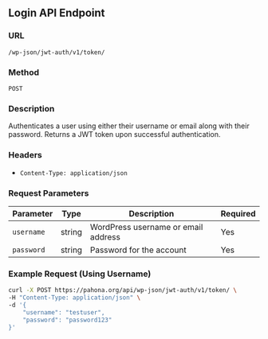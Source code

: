 ## Login API Endpoint

### URL
`/wp-json/jwt-auth/v1/token/`

### Method
`POST`

### Description
Authenticates a user using either their username or email along with their password. Returns a JWT token upon successful authentication.

### Headers
- `Content-Type: application/json`

### Request Parameters

| Parameter  | Type   | Description                        | Required |
|------------|--------|------------------------------------|----------|
| `username` | string | WordPress username or email address | Yes      |
| `password` | string | Password for the account            | Yes      |

### Example Request (Using Username)
```bash
curl -X POST https://pahona.org/api/wp-json/jwt-auth/v1/token/ \
-H "Content-Type: application/json" \
-d '{
    "username": "testuser",
    "password": "password123"
}'
